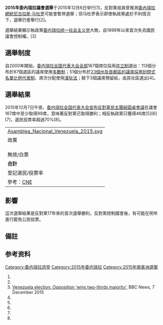 **2015年委內瑞拉議會選舉**于2015年12月6日举行\[1\]，反對黨成員曾推測[委內瑞拉總統](https://zh.wikipedia.org/wiki/委內瑞拉總統 "wikilink")[尼古拉斯·马杜罗](../Page/尼古拉斯·马杜罗.md "wikilink")可能會暫停選舉；但马杜罗表示即使執政黨處於不利情況下，選舉仍會舉行\[2\]。

選舉結果顯示執政黨[委内瑞拉统一社会主义党](../Page/委内瑞拉统一社会主义党.md "wikilink")大敗，自1999年以來首次失去國民議會控制權。\[3\]

## 選舉制度

自2000年開始，[委内瑞拉全国代表大会全部](https://zh.wikipedia.org/wiki/全国代表大会_\(委内瑞拉\) "wikilink")167個席位採用[并立制](../Page/并立制.md "wikilink")選出：113個分布於87個選區的議席使用[多數制](../Page/多數制.md "wikilink")；51個分布於[23個州及](../Page/委内瑞拉行政区划.md "wikilink")[首都區的議席採用](https://zh.wikipedia.org/wiki/首都區_\(委內瑞拉\) "wikilink")[封閉式名單](../Page/封閉式名單.md "wikilink")[比例代表制](../Page/比例代表制.md "wikilink")、席次分配使用[漢狄法](../Page/漢狄法.md "wikilink")；餘下3個議席預留給，由其社區選出\[4\]。

## 選舉結果

2015年12月7日午夜，[委内瑞拉全国代表大会宣布反對黨](https://zh.wikipedia.org/wiki/全国代表大会_\(委内瑞拉\) "wikilink")[民主團結圓桌會議](../Page/民主團結圓桌會議.md "wikilink")在議會167席中至少取得99席，意味著反對黨已取得勝利；相反執政黨只獲得46席\[5\]\[6\]\[7\]，選民投票率超過70%\[8\]。

|                                                                                                                                                               |
| ------------------------------------------------------------------------------------------------------------------------------------------------------------- |
| [Asamblea_Nacional_Venezuela_2015.svg](https://zh.wikipedia.org/wiki/File:Asamblea_Nacional_Venezuela_2015.svg "fig:Asamblea_Nacional_Venezuela_2015.svg") |
| 政黨                                                                                                                                                            |
|                                                                                                                                                               |
|                                                                                                                                                               |
|                                                                                                                                                               |
| 無效/白票                                                                                                                                                         |
| **合計**                                                                                                                                                        |
| 登記選民/投票率                                                                                                                                                      |
| 參考：[CNE](http://www.cne.gob.ve/web/sala_prensa/noticia_detallada.php?id=3429)                                                                                 |

## 影響

這次選舉結果是反對黨17年來的首次選舉勝利，反對黨控制國會後，有可能在明年進行罷免公民投票。

## 備註

## 参考资料

[Category:委内瑞拉选举](https://zh.wikipedia.org/wiki/Category:委内瑞拉选举 "wikilink") [Category:2015年委内瑞拉](https://zh.wikipedia.org/wiki/Category:2015年委内瑞拉 "wikilink") [Category:2015年南美洲選舉](https://zh.wikipedia.org/wiki/Category:2015年南美洲選舉 "wikilink")

1.
2.
3.  [Venezuela election: Opposition 'wins two-thirds majority'](http://www.bbc.com/news/world-latin-america-35033778), BBC News, 7 December 2015
4.
5.
6.
7.
8.